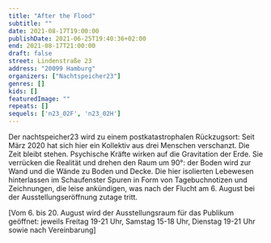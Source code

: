 ```yaml
---
title: "After the Flood"
subtitle: ""
date: 2021-08-17T19:00:00
publishDate: 2021-06-25T19:40:36+02:00
end: 2021-08-17T21:00:00
draft: false
street: Lindenstraße 23
address: "20099 Hamburg"
organizers: ["Nachtspeicher23"]
genres: []
kids: []
featuredImage: ""
repeats: []
sequels: ['n23_02F', 'n23_02H']
---
```


Der nachtspeicher23 wird zu einem postkatastrophalen Rückzugsort: Seit März 2020 hat sich hier ein Kollektiv aus drei Menschen verschanzt. Die Zeit bleibt stehen. Psychische Kräfte wirken auf die Gravitation der Erde. Sie verrücken die Realität und drehen den Raum um 90°: der Boden wird zur Wand und die Wände zu Boden und Decke. Die hier isolierten Lebewesen hinterlassen im Schaufenster Spuren in Form von Tagebuchnotizen und Zeichnungen, die leise ankündigen, was nach der Flucht am 6. August bei der Ausstellungseröffnung zutage tritt. 

[Vom 6. bis 20. August wird der Ausstellungsraum für das Publikum geöffnet: jeweils Freitag 19-21 Uhr, Samstag 15-18 Uhr, Dienstag 19-21 Uhr sowie nach Vereinbarung] 